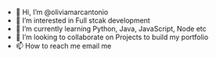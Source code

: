 - 👋 Hi, I’m @oliviamarcantonio
- 👀 I’m interested in Full stcak development
- 🌱 I’m currently learning Python, Java, JavaScript, Node etc
- 💞️ I’m looking to collaborate on Projects to build my portfolio
- 📫 How to reach me email me

<!---
oliviamarcantonio/oliviamarcantonio is a ✨ special ✨ repository because its `README.md` (this file) appears on your GitHub profile.
You can click the Preview link to take a look at your changes.
--->
